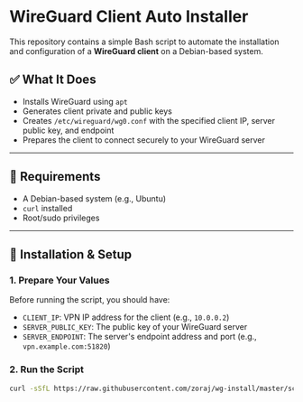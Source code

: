 # WireGuard Client Auto Installer

This repository contains a simple Bash script to automate the installation and configuration of a **WireGuard client** on a Debian-based system.

## ✅ What It Does

- Installs WireGuard using `apt`
- Generates client private and public keys
- Creates `/etc/wireguard/wg0.conf` with the specified client IP, server public key, and endpoint
- Prepares the client to connect securely to your WireGuard server

---

## 🔧 Requirements

- A Debian-based system (e.g., Ubuntu)
- `curl` installed
- Root/sudo privileges

---

## 🚀 Installation & Setup

### 1. Prepare Your Values

Before running the script, you should have:

- `CLIENT_IP`: VPN IP address for the client (e.g., `10.0.0.2`)
- `SERVER_PUBLIC_KEY`: The public key of your WireGuard server
- `SERVER_ENDPOINT`: The server's endpoint address and port (e.g., `vpn.example.com:51820`)

### 2. Run the Script

```bash
curl -sSfL https://raw.githubusercontent.com/zoraj/wg-install/master/script.sh | bash -s -- <CLIENT_IP> <SERVER_PUBLIC_KEY> <SERVER_ENDPOINT>
